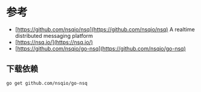 # 参考

- [https://github.com/nsqio/nsq](https://github.com/nsqio/nsq) A realtime distributed messaging platform 
- [https://nsq.io/](https://nsq.io/)
- [https://github.com/nsqio/go-nsq](https://github.com/nsqio/go-nsq)

## 下载依赖

```bash
go get github.com/nsqio/go-nsq
```
